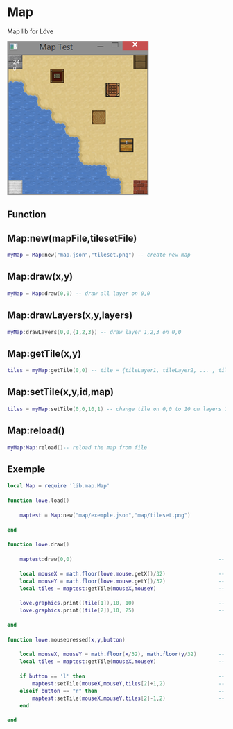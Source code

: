 Map
===

Map lib for Löve

![alt tag](https://raw.githubusercontent.com/spectrenoir06/Map/master/img/sample.png)

Function
----

Map:new(mapFile,tilesetFile)
--------------
```lua
myMap = Map:new("map.json","tileset.png") -- create new map
```

Map:draw(x,y)
--------------
```lua
myMap = Map:draw(0,0) -- draw all layer on 0,0
```

Map:drawLayers(x,y,layers)
--------------
```lua
myMap:drawLayers(0,0,{1,2,3}) -- draw layer 1,2,3 on 0,0
```

Map:getTile(x,y)
--------------
```lua
tiles = myMap:getTile(0,0) -- tile = {tileLayer1, tileLayer2, ... , tileLayerN )
```


Map:setTile(x,y,id,map)
--------------
```lua
tiles = myMap:setTile(0,0,10,1) -- change tile on 0,0 to 10 on layers 1
```

Map:reload()
--------------
```lua
myMap:Map:reload()-- reload the map from file
```

Exemple
---------------
```lua
local Map = require 'lib.map.Map'

function love.load()
	
	maptest = Map:new("map/exemple.json","map/tileset.png")

end

function love.draw()

	maptest:draw(0,0) 												-- draw map
	
	local mouseX = math.floor(love.mouse.getX()/32) 				-- get the mouse coord X in tile coord
	local mouseY = math.floor(love.mouse.getY()/32)					-- get the mouse coord Y in tile coord
	local tiles = maptest:getTile(mouseX,mouseY)					-- get tiles at the mouse coord  = {tile1 , tile2}
	
	love.graphics.print((tile[1]),10, 10) 							-- print id of tile under the mouse
	love.graphics.print((tile[2]),10, 25) 							-- print id of tile under the mouse

end

function love.mousepressed(x,y,button)
	
	local mouseX, mouseY = math.floor(x/32), math.floor(y/32)		-- get the mouse coord in tile coord
	local tiles = maptest:getTile(mouseX,mouseY)					-- get tiles at the mouse coord  = {tile1 , tile2}
	
	if button == 'l' then											-- if mouse click left
		maptest:setTile(mouseX,mouseY,tiles[2]+1,2)					-- increase tile under the mouse
	elseif button == "r" then										-- if mouse click right
		maptest:setTile(mouseX,mouseY,tiles[2]-1,2) 				-- decrease tile under the mouse
	end

end
```
